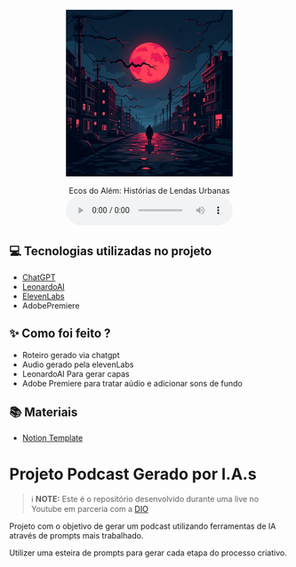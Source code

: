 <p align="center">
<img 
    src="./assets/Flux_Dev_Create_a_haunting_digital_artwork_with_a_dark_ominous_1.jpeg"
    width="300"
/>
</p>

<p align="center">
    Ecos do Além: Histórias de Lendas Urbanas <audio src="assets/ep_01_a_mulher_do_poço.mp3" controls title="Podcast editado"></audio>
</p>

## 💻 Tecnologias utilizadas no projeto

- [ChatGPT](https://chat.openai.com/) 
- [LeonardoAI](https://leonardo.ai/)
- [ElevenLabs](https://beta.elevenlabs.io/)
- AdobePremiere

## ✨ Como foi feito ?

- Roteiro gerado via chatgpt
- Audio gerado pela elevenLabs
- LeonardoAI Para gerar capas
- Adobe Premiere para tratar aúdio e adicionar sons de fundo

## 📚 Materiais

- [Notion Template](https://www.notion.so/PAS-Podcast-AI-Studio-173425c7613d805696fedc253abfc933)

# Projeto Podcast Gerado por I.A.s


 > ℹ️ **NOTE:** Este é o repositório desenvolvido durante uma live no Youtube em parceria com a [DIO](https://dio.me)

Projeto com o objetivo de gerar um podcast utilizando ferramentas de IA através de prompts mais trabalhado.

Utilizer uma esteira de prompts para gerar cada etapa do processo criativo.


